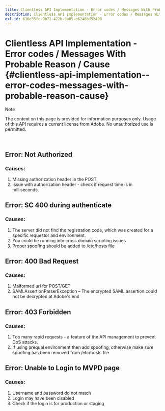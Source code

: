 ```yaml
---
title: Clientless API Implementation - Error codes / Messages With Probable Reason / Cause
description: Clientless API Implementation - Error codes / Messages With Probable Reason / Cause
exl-id: 616e35fc-9b72-422b-9a05-e6248bd52490
---
```

# Clientless API Implementation - Error codes / Messages With Probable Reason / Cause {#clientless-api-implementation--error-codes-messages-with-probable-reason-cause}

>[!NOTE]
>
>The content on this page is provided for information purposes only. Usage of this API requires a current license from Adobe. No unauthorized use is permitted.

</br>


## Error: Not Authorized

### Causes:

1.  Missing authorization header in the POST
1.  Issue with authorization header - check if request time is in milliseconds.

## Error: SC 400 during authenticate

### Causes:

1.  The server did not find the registration code, which was created for a specific requestor and environment.
1.  You could be running into cross domain scripting issues
1.  Proper spoofing should be added to /etc/hosts file

## Error: 400 Bad Request

### Causes:

1.  Malformed url for POST/GET
1.  SAMLAssertionParserException – The encrypted SAML assertion could not be decrypted at Adobe's end

## Error: 403 Forbidden

### Causes:

1.  Too many rapid requests - a feature of the API management to prevent DoS attacks.
2.  If using prequal environment then add spoofing, otherwise make sure spoofing has been removed from /etc/hosts file

## Error: Unable to Login to MVPD page

### Causes:

1.  Username and password do not match 
2.  Login may have been disabled
3.  Check if the login is for production or staging


<!--

## Related Information

- [Clientless API Reference](/help/authentication/rest-api-reference.md)

-->
